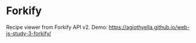 # Forkify
 Recipe viewer from Forkify API v2.
 Demo: https://agiothyella.github.io/web-js-study-3-forkify/
